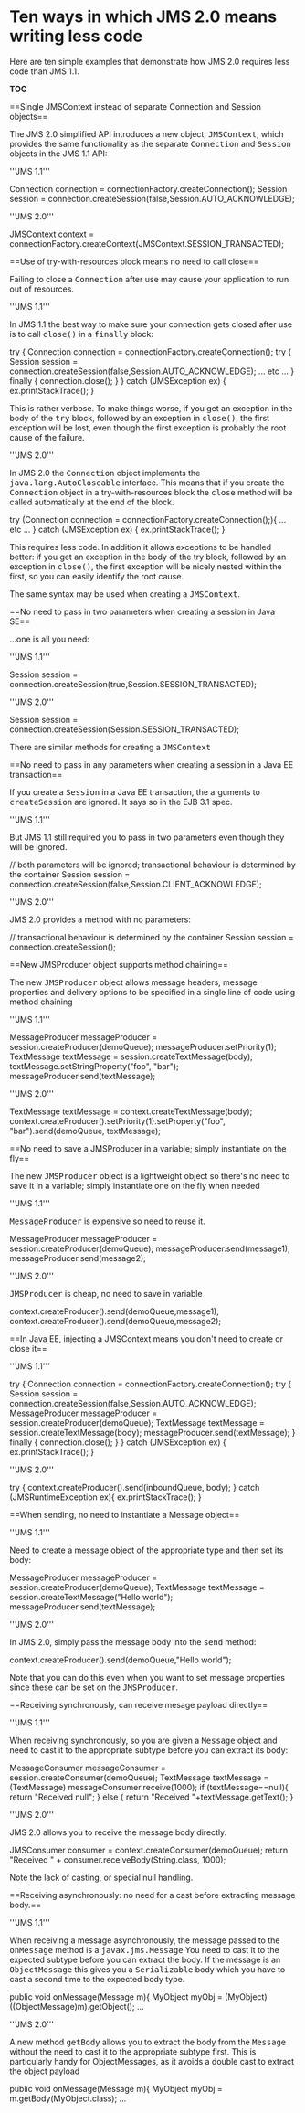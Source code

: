 <h1>Ten ways in which JMS 2.0 means writing less code</h1>

<p>Here are ten simple examples that demonstrate how JMS 2.0 requires less code than JMS 1.1.</p>

__TOC__

==Single JMSContext instead of separate Connection and Session objects==

The JMS 2.0 simplified API introduces a new object, <tt>JMSContext</tt>, which provides the same functionality as the separate <tt>Connection</tt> and
<tt>Session</tt> objects in the JMS 1.1 API:

'''JMS 1.1'''

 Connection connection = connectionFactory.createConnection();
 Session session = connection.createSession(false,Session.AUTO_ACKNOWLEDGE);

'''JMS 2.0'''

 JMSContext context = connectionFactory.createContext(JMSContext.SESSION_TRANSACTED);

==Use of try-with-resources block means no need to call close==

Failing to close a <tt>Connection</tt> after use may cause your application to run out of resources.

'''JMS 1.1'''

In JMS 1.1 the best way to make sure your connection gets closed after use is to call <tt>close()</tt> in a <tt>finally</tt> block:

 try {
    Connection connection = connectionFactory.createConnection();
    try {
       Session session = connection.createSession(false,Session.AUTO_ACKNOWLEDGE);
       ... etc ...
    } finally {
       connection.close();
    }
 } catch (JMSException ex) {
    ex.printStackTrace();
 }

This is rather verbose. To make things worse, if you get an exception in the body of the <tt>try</tt> block, followed by an exception in <tt>close()</tt>,
the first exception will be lost, even though the first exception is probably the root cause of the failure.

'''JMS 2.0'''

In JMS 2.0 the <tt>Connection</tt> object implements the <tt>java.lang.AutoCloseable</tt> interface. This means that if you create the <tt>Connection</tt>  object in a try-with-resources block the <tt>close</tt> method will be called automatically at the end of the block. 

 try (Connection connection = connectionFactory.createConnection();){
    ... etc ...
 } catch (JMSException ex) {
    ex.printStackTrace();
 }

This requires less code. In addition it allows exceptions to be handled better: if you get an exception in the body of the try block, followed by an exception in <tt>close()</tt>, the
first exception will be nicely nested within the first, so you can easily identify the root cause.

The same syntax may be used when creating a <tt>JMSContext</tt>.

==No need to pass in two parameters when creating a session in Java SE==

...one is all you need:

'''JMS 1.1'''

 Session session = connection.createSession(true,Session.SESSION_TRANSACTED);

'''JMS 2.0'''

 Session session = connection.createSession(Session.SESSION_TRANSACTED);

There are similar methods for creating a <tt>JMSContext</tt>

==No need to pass in any parameters when creating a session in a Java EE transaction==

If you create a <tt>Session</tt> in a Java EE transaction, the arguments to <tt>createSession</tt> are ignored. 
It says so in the EJB 3.1 spec.

'''JMS 1.1'''

But JMS 1.1 still required you to pass in two parameters even though they will be ignored.

 // both parameters will be ignored; transactional behaviour is determined by the container
 Session session = connection.createSession(false,Session.CLIENT_ACKNOWLEDGE);

'''JMS 2.0'''

JMS 2.0 provides a method with no parameters:

 // transactional behaviour is determined by the container
 Session session = connection.createSession();

==New JMSProducer object supports method chaining==

The new <tt>JMSProducer</tt> object allows message headers, message properties and delivery options to be specified in a single line of code using method chaining

'''JMS 1.1'''

 MessageProducer messageProducer = session.createProducer(demoQueue);
 messageProducer.setPriority(1);
 TextMessage textMessage = session.createTextMessage(body);
 textMessage.setStringProperty("foo", "bar");
 messageProducer.send(textMessage);

'''JMS 2.0'''

 TextMessage textMessage = context.createTextMessage(body);
 context.createProducer().setPriority(1).setProperty("foo", "bar").send(demoQueue, textMessage);

==No need to save a JMSProducer in a variable; simply instantiate on the fly==

The new <tt>JMSProducer</tt> object is a lightweight object so there's no need to save it in a variable; simply instantiate one on the fly when needed

'''JMS 1.1'''

<tt>MessageProducer</tt> is expensive so need to reuse it.

 MessageProducer messageProducer = session.createProducer(demoQueue);
 messageProducer.send(message1);
 messageProducer.send(message2);

'''JMS 2.0'''

<tt>JMSProducer</tt> is cheap, no need to save in variable

 context.createProducer().send(demoQueue,message1);
 context.createProducer().send(demoQueue,message2);

==In Java EE, injecting a JMSContext means you don't need to create or close it==

'''JMS 1.1'''

 try {
    Connection connection = connectionFactory.createConnection();
    try {
       Session session = connection.createSession(false,Session.AUTO_ACKNOWLEDGE);
       MessageProducer messageProducer = session.createProducer(demoQueue);
       TextMessage textMessage = session.createTextMessage(body);
       messageProducer.send(textMessage);
    } finally {
       connection.close();
     }
 } catch (JMSException ex) {
    ex.printStackTrace();
 }

'''JMS 2.0'''

 try {
    context.createProducer().send(inboundQueue, body);
 } catch (JMSRuntimeException ex){
    ex.printStackTrace();
 }

==When sending, no need to instantiate a Message object==

'''JMS 1.1'''

Need to create a message object of the appropriate type and then set its body:

   MessageProducer messageProducer = session.createProducer(demoQueue);
   TextMessage textMessage = session.createTextMessage("Hello world");
   messageProducer.send(textMessage);

'''JMS 2.0'''

In JMS 2.0, simply pass the message body into the <tt>send</tt> method:

 context.createProducer().send(demoQueue,"Hello world");

Note that you can do this even when you want to set message properties since these can be set on the <tt>JMSProducer</tt>.

==Receiving synchronously, can receive mesage payload directly==

'''JMS 1.1'''

When receiving synchronously, so you are given a <tt>Message</tt> object and need to cast it to the appropriate subtype before you can extract its body:

 MessageConsumer messageConsumer = session.createConsumer(demoQueue);
 TextMessage textMessage = (TextMessage) messageConsumer.receive(1000);
 if (textMessage==null){
    return "Received null";
 } else {
    return "Received "+textMessage.getText();
 }

'''JMS 2.0'''

JMS 2.0 allows you to receive the message body directly.

 JMSConsumer consumer = context.createConsumer(demoQueue);
 return "Received " + consumer.receiveBody(String.class, 1000);

Note the lack of casting, or special null handling.

==Receiving asynchronously: no need for a cast before extracting message body.==

'''JMS 1.1'''

When receiving a message asynchronously, the message passed to the <tt>onMessage</tt> method is a <tt>javax.jms.Message</tt> You need to cast it to the expected subtype before you can extract the body. If the message is an <tt>ObjectMessage</tt> this gives you a <tt>Serializable</tt> body which you have to cast a second time to the expected body type. 

 public void onMessage(Message m){
    MyObject myObj = (MyObject)((ObjectMessage)m).getObject();
    ...

'''JMS 2.0'''

A new method <tt>getBody</tt> allows you to extract the body from the <tt>Message</tt> without the need to cast it to the appropriate subtype first. This is particularly handy for ObjectMessages, as it avoids a double cast to extract the object payload

 public void onMessage(Message m){
    MyObject myObj = m.getBody(MyObject.class);
    ...
